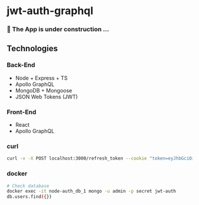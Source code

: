 # jwt-auth-graphql

### :construction: The App is under construction ...

## Technologies

### Back-End
- Node + Express + TS
- Apollo GraphQL
- MongoDB + Mongoose
- JSON Web Tokens (JWT)

### Front-End
- React
- Apollo GraphQL

### curl

```sh
curl -v -X POST localhost:3000/refresh_token --cookie "token=eyJhbGciOiJIUzI1NiIsInR5cCI6IkpXVCJ9.eyJ1c2VySWQiOiI1ZTEwODBmNTViMDYxYzQ2NzQ2NjU1NDIiLCJpYXQiOjE1Nzg0NzY5NDQsImV4cCI6MjE4MzI3Njk0NH0.raAXexPGRlyLOmMzAq4iusfKEuCvlfgy1BOUv8Sfn5c; HttpOnly"
```

### docker

```sh
# Check database
docker exec -it node-auth_db_1 mongo -u admin -p secret jwt-auth
db.users.find({})
```
